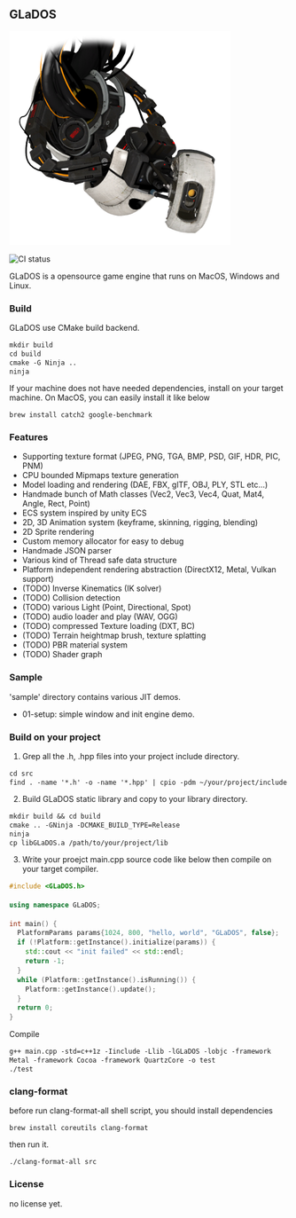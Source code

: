 ## GLaDOS

![GLaDOS](resource/400px-GLaDOS_P2.png)

![CI status](https://github.com/bodguy/GLaDOS/workflows/CMake%20Build%20project/badge.svg)

GLaDOS is a opensource game engine that runs on MacOS, Windows and Linux.

### Build

GLaDOS use CMake build backend.

```
mkdir build
cd build
cmake -G Ninja ..
ninja
```

If your machine does not have needed dependencies, install on your target machine.
On MacOS, you can easily install it like below

```
brew install catch2 google-benchmark
```

### Features

- Supporting texture format (JPEG, PNG, TGA, BMP, PSD, GIF, HDR, PIC, PNM)
- CPU bounded Mipmaps texture generation
- Model loading and rendering (DAE, FBX, glTF, OBJ, PLY, STL etc...)
- Handmade bunch of Math classes (Vec2, Vec3, Vec4, Quat, Mat4, Angle, Rect, Point)
- ECS system inspired by unity ECS
- 2D, 3D Animation system (keyframe, skinning, rigging, blending)
- 2D Sprite rendering
- Custom memory allocator for easy to debug
- Handmade JSON parser
- Various kind of Thread safe data structure
- Platform independent rendering abstraction (DirectX12, Metal, Vulkan support)
- (TODO) Inverse Kinematics (IK solver)
- (TODO) Collision detection
- (TODO) various Light (Point, Directional, Spot)
- (TODO) audio loader and play (WAV, OGG)
- (TODO) compressed Texture loading (DXT, BC)
- (TODO) Terrain heightmap brush, texture splatting
- (TODO) PBR material system
- (TODO) Shader graph

### Sample

'sample' directory contains various JIT demos.

- 01-setup: simple window and init engine demo.

### Build on your project

1. Grep all the .h, .hpp files into your project include directory.
```
cd src
find . -name '*.h' -o -name '*.hpp' | cpio -pdm ~/your/project/include
```

2. Build GLaDOS static library and copy to your library directory.
```
mkdir build && cd build
cmake .. -GNinja -DCMAKE_BUILD_TYPE=Release
ninja
cp libGLaDOS.a /path/to/your/project/lib
```

3. Write your proejct main.cpp source code like below then compile on your target compiler.
```c++
#include <GLaDOS.h>

using namespace GLaDOS;

int main() {
  PlatformParams params{1024, 800, "hello, world", "GLaDOS", false};
  if (!Platform::getInstance().initialize(params)) {
    std::cout << "init failed" << std::endl;
    return -1;
  }
  while (Platform::getInstance().isRunning()) {
    Platform::getInstance().update();
  }
  return 0;
}
```
Compile
```
g++ main.cpp -std=c++1z -Iinclude -Llib -lGLaDOS -lobjc -framework Metal -framework Cocoa -framework QuartzCore -o test
./test
```

### clang-format

before run clang-format-all shell script, you should install dependencies

```
brew install coreutils clang-format
```

then run it.
```
./clang-format-all src
```

### License

no license yet.
